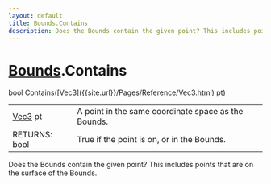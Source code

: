 ```yaml
---
layout: default
title: Bounds.Contains
description: Does the Bounds contain the given point? This includes points that are on the surface of the Bounds.
---
```

# [Bounds]({{site.url}}/Pages/Reference/Bounds.html).Contains

<div class='signature' markdown='1'>
bool Contains([Vec3]({{site.url}}/Pages/Reference/Vec3.html) pt)
</div>

|  |  |
|--|--|
|[Vec3]({{site.url}}/Pages/Reference/Vec3.html) pt|A point in the same coordinate space as the Bounds.|
|RETURNS: bool|True if the point is on, or in the Bounds.|

Does the Bounds contain the given point? This includes points that are on
the surface of the Bounds.



